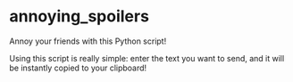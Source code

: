 # annoying_spoilers

Annoy your friends with this Python script!

Using this script is really simple: enter the text you want to send, and it will be instantly copied to your clipboard!
